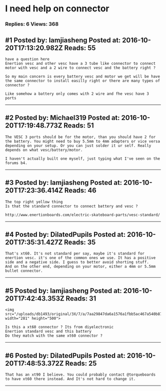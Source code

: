 # I need help on connector

### Replies: 6 Views: 368

## \#1 Posted by: lamjiasheng Posted at: 2016-10-20T17:13:20.982Z Reads: 55

```
have a question here
Enertion vesc and other vesc have a 3 tube like connector to connect motor with vesc and a 2 wire to connect vesc and the battery right ?

So my main concern is every battery vesc and motor we get will be have the same connector to install easilly right or there are many types of connector ?

Like somehow a battery only comes with 2 wire and fhe vesc have 3 ports
```

---
## \#2 Posted by: Michael319 Posted at: 2016-10-20T17:19:48.773Z Reads: 51

```
The VESC 3 ports should be for the motor, than you should have 2 for the battery. You might need to buy 5.5mm to 4mm adapters or vice versa depending on your setup. Or you can just solder it ur self. Really depends on what vesc/battery/motor. 

I haven't actually built one myself, just typing what I've seen on the forums b4.
```

---
## \#3 Posted by: lamjiasheng Posted at: 2016-10-20T17:23:36.414Z Reads: 46

```
The top right yellow thing
Is that the standard connector to connect battery and vesc ?

http://www.enertionboards.com/electric-skateboard-parts/vesc-standard/
```

---
## \#4 Posted by: DilatedPupils Posted at: 2016-10-20T17:35:31.427Z Reads: 35

```
That's xt60. It's not standard per say, maybe it's standard for enertion vesc. it's one of the common ones we use. It has a positive side and a negative side. I guess to better avoid shorting stuff. 
And on the other end, depending on your motor, either a 4mm or 5.5mm bullet connector.
```

---
## \#5 Posted by: lamjiasheng Posted at: 2016-10-20T17:42:43.353Z Reads: 31

```
<img src="/uploads/db1493/original/3X/7/a/7aa29847da6a1576a1fbb5ac467a540b872f775d.png" width="281" height="500">

Is this a xt60 connector ? Its from diyelectronic
Enertion standard vesc and this battery
Do they match with the same xt60 connector ?
```

---
## \#6 Posted by: DilatedPupils Posted at: 2016-10-20T17:48:53.372Z Reads: 25

```
That has an xt90 I believe. You could probably contact @torqueboards to have xt60 there instead. And It's not hard to change it.
```

---
